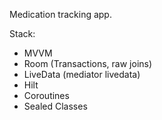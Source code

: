 Medication tracking app.

Stack: 
- MVVM
- Room (Transactions, raw joins)
- LiveData (mediator livedata)
- Hilt
- Coroutines
- Sealed Classes

